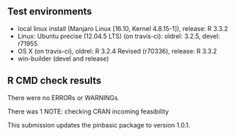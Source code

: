 ## Test environments
  * local linux install (Manjaro Linux [16.10, Kernel 4.8.15-1]), release: R 3.3.2
  * Linux: Ubuntu precise (12.04.5 LTS) (on travis-ci): oldrel: 3.2.5, devel: r71955
  * OS X (on travis-ci), oldrel: R 3.2.4 Revised (r70336), release: R 3.3.2
  * win-builder (devel and release)

## R CMD check results
There were no ERRORs or WARNINGs. 

There was 1 NOTE: checking CRAN incoming feasibility

This submission updates the pinbasic package to version 1.0.1.
